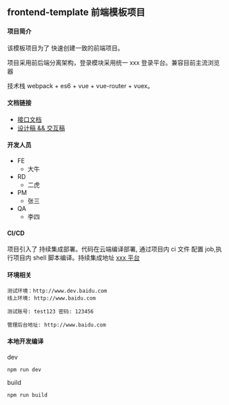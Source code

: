 ## frontend-template 前端模板项目

#### 项目简介

该模板项目为了 快速创建一致的前端项目。

项目采用前后端分离架构，登录模块采用统一 xxx 登录平台。兼容目前主流浏览器

技术栈 webpack + es6 + vue + vue-router + vuex。

#### 文档链接
- [接口文档](http://www.yuque.com)
- [设计稿 && 交互稿](http://www.baidu.com)

#### 开发人员
- FE
    - 大牛
- RD
    - 二虎
- PM
    - 张三
- QA
    - 李四

#### CI/CD
项目引入了 持续集成部署。代码在云端编译部署, 通过项目内 ci 文件 配置 job,执行项目内 shell 脚本编译。持续集成地址 [xxx 平台](http://www.baidu.com)

#### 环境相关
    测试环境：http://www.dev.baidu.com
    线上环境: http://www.baidu.com

    测试账号: test123 密码: 123456

    管理后台地址: http://www.baidu.com



#### 本地开发编译

dev
```
npm run dev
```

build
```
npm run build
```
